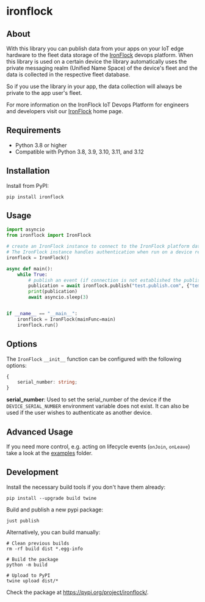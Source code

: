 # ironflock

## About

With this library you can publish data from your apps on your IoT edge hardware to the fleet data storage of the [IronFlock](https://studio.ironflock.com) devops platform.
When this library is used on a certain device the library automatically uses the private messaging realm (Unified Name Space)
of the device's fleet and the data is collected in the respective fleet database.

So if you use the library in your app, the data collection will always be private to the app user's fleet.

For more information on the IronFlock IoT Devops Platform for engineers and developers visit our [IronFlock](https://www.ironflock.com) home page.

## Requirements

- Python 3.8 or higher
- Compatible with Python 3.8, 3.9, 3.10, 3.11, and 3.12

## Installation

Install from PyPI:

```shell
pip install ironflock
```
## Usage

```python
import asyncio
from ironflock import IronFlock

# create an IronFlock instance to connect to the IronFlock platform data infrastructure.
# The IronFlock instance handles authentication when run on a device registered in IronFlock.
ironflock = IronFlock()

async def main():
    while True:
        # publish an event (if connection is not established the publish is skipped)
        publication = await ironflock.publish("test.publish.com", {"temperature": 20})
        print(publication)
        await asyncio.sleep(3)


if __name__ == "__main__":
    ironflock = IronFlock(mainFunc=main)
    ironflock.run()
```

## Options

The `IronFlock` `__init__` function can be configured with the following options:

```ts
{
    serial_number: string;
}
```

**serial_number**: Used to set the serial_number of the device if the `DEVICE_SERIAL_NUMBER` environment variable does not exist. It can also be used if the user wishes to authenticate as another device.

## Advanced Usage

If you need more control, e.g. acting on lifecycle events (`onJoin`, `onLeave`) take a look at
the [examples](https://github.com/RecordEvolution/ironflock-py/tree/main/examples) folder.


## Development

Install the necessary build tools if you don't have them already:

```shell
pip install --upgrade build twine
```

Build and publish a new pypi package:

```shell
just publish
```

Alternatively, you can build manually:

```shell
# Clean previous builds
rm -rf build dist *.egg-info

# Build the package
python -m build

# Upload to PyPI
twine upload dist/*
```

Check the package at https://pypi.org/project/ironflock/.